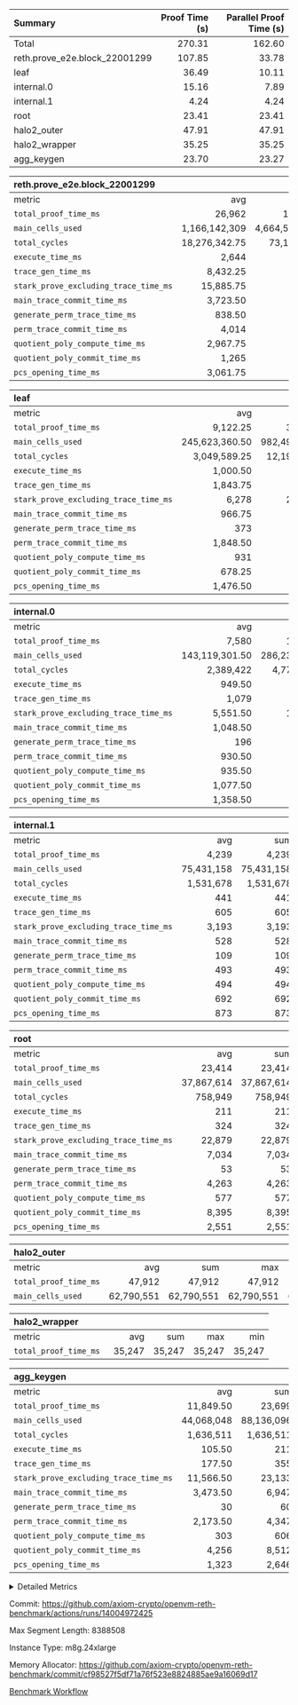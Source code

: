 | Summary | Proof Time (s) | Parallel Proof Time (s) |
|:---|---:|---:|
| Total |  270.31 |  162.60 |
| reth.prove_e2e.block_22001299 |  107.85 |  33.78 |
| leaf |  36.49 |  10.11 |
| internal.0 |  15.16 |  7.89 |
| internal.1 |  4.24 |  4.24 |
| root |  23.41 |  23.41 |
| halo2_outer |  47.91 |  47.91 |
| halo2_wrapper |  35.25 |  35.25 |
| agg_keygen |  23.70 |  23.27 |


| reth.prove_e2e.block_22001299 |||||
|:---|---:|---:|---:|---:|
|metric|avg|sum|max|min|
| `total_proof_time_ms ` |  26,962 |  107,848 |  33,784 |  18,410 |
| `main_cells_used     ` |  1,166,142,309 |  4,664,569,236 |  1,614,868,910 |  872,911,055 |
| `total_cycles        ` |  18,276,342.75 |  73,105,371 |  24,662,584 |  6,434,867 |
| `execute_time_ms     ` |  2,644 |  10,576 |  3,486 |  1,024 |
| `trace_gen_time_ms   ` |  8,432.25 |  33,729 |  10,616 |  4,509 |
| `stark_prove_excluding_trace_time_ms` |  15,885.75 |  63,543 |  20,684 |  12,877 |
| `main_trace_commit_time_ms` |  3,723.50 |  14,894 |  5,186 |  2,889 |
| `generate_perm_trace_time_ms` |  838.50 |  3,354 |  1,039 |  554 |
| `perm_trace_commit_time_ms` |  4,014 |  16,056 |  5,224 |  2,685 |
| `quotient_poly_compute_time_ms` |  2,967.75 |  11,871 |  4,217 |  2,124 |
| `quotient_poly_commit_time_ms` |  1,265 |  5,060 |  1,480 |  782 |
| `pcs_opening_time_ms ` |  3,061.75 |  12,247 |  3,577 |  2,033 |

| leaf |||||
|:---|---:|---:|---:|---:|
|metric|avg|sum|max|min|
| `total_proof_time_ms ` |  9,122.25 |  36,489 |  10,113 |  6,652 |
| `main_cells_used     ` |  245,623,360.50 |  982,493,442 |  278,386,977 |  175,150,452 |
| `total_cycles        ` |  3,049,589.25 |  12,198,357 |  3,418,389 |  2,323,912 |
| `execute_time_ms     ` |  1,000.50 |  4,002 |  1,108 |  780 |
| `trace_gen_time_ms   ` |  1,843.75 |  7,375 |  2,101 |  1,336 |
| `stark_prove_excluding_trace_time_ms` |  6,278 |  25,112 |  6,904 |  4,536 |
| `main_trace_commit_time_ms` |  966.75 |  3,867 |  1,060 |  727 |
| `generate_perm_trace_time_ms` |  373 |  1,492 |  429 |  265 |
| `perm_trace_commit_time_ms` |  1,848.50 |  7,394 |  2,043 |  1,297 |
| `quotient_poly_compute_time_ms` |  931 |  3,724 |  1,027 |  678 |
| `quotient_poly_commit_time_ms` |  678.25 |  2,713 |  745 |  494 |
| `pcs_opening_time_ms ` |  1,476.50 |  5,906 |  1,621 |  1,072 |

| internal.0 |||||
|:---|---:|---:|---:|---:|
|metric|avg|sum|max|min|
| `total_proof_time_ms ` |  7,580 |  15,160 |  7,894 |  7,266 |
| `main_cells_used     ` |  143,119,301.50 |  286,238,603 |  143,738,805 |  142,499,798 |
| `total_cycles        ` |  2,389,422 |  4,778,844 |  2,397,447 |  2,381,397 |
| `execute_time_ms     ` |  949.50 |  1,899 |  957 |  942 |
| `trace_gen_time_ms   ` |  1,079 |  2,158 |  1,080 |  1,078 |
| `stark_prove_excluding_trace_time_ms` |  5,551.50 |  11,103 |  5,859 |  5,244 |
| `main_trace_commit_time_ms` |  1,048.50 |  2,097 |  1,146 |  951 |
| `generate_perm_trace_time_ms` |  196 |  392 |  209 |  183 |
| `perm_trace_commit_time_ms` |  930.50 |  1,861 |  981 |  880 |
| `quotient_poly_compute_time_ms` |  935.50 |  1,871 |  1,010 |  861 |
| `quotient_poly_commit_time_ms` |  1,077.50 |  2,155 |  1,116 |  1,039 |
| `pcs_opening_time_ms ` |  1,358.50 |  2,717 |  1,393 |  1,324 |

| internal.1 |||||
|:---|---:|---:|---:|---:|
|metric|avg|sum|max|min|
| `total_proof_time_ms ` |  4,239 |  4,239 |  4,239 |  4,239 |
| `main_cells_used     ` |  75,431,158 |  75,431,158 |  75,431,158 |  75,431,158 |
| `total_cycles        ` |  1,531,678 |  1,531,678 |  1,531,678 |  1,531,678 |
| `execute_time_ms     ` |  441 |  441 |  441 |  441 |
| `trace_gen_time_ms   ` |  605 |  605 |  605 |  605 |
| `stark_prove_excluding_trace_time_ms` |  3,193 |  3,193 |  3,193 |  3,193 |
| `main_trace_commit_time_ms` |  528 |  528 |  528 |  528 |
| `generate_perm_trace_time_ms` |  109 |  109 |  109 |  109 |
| `perm_trace_commit_time_ms` |  493 |  493 |  493 |  493 |
| `quotient_poly_compute_time_ms` |  494 |  494 |  494 |  494 |
| `quotient_poly_commit_time_ms` |  692 |  692 |  692 |  692 |
| `pcs_opening_time_ms ` |  873 |  873 |  873 |  873 |

| root |||||
|:---|---:|---:|---:|---:|
|metric|avg|sum|max|min|
| `total_proof_time_ms ` |  23,414 |  23,414 |  23,414 |  23,414 |
| `main_cells_used     ` |  37,867,614 |  37,867,614 |  37,867,614 |  37,867,614 |
| `total_cycles        ` |  758,949 |  758,949 |  758,949 |  758,949 |
| `execute_time_ms     ` |  211 |  211 |  211 |  211 |
| `trace_gen_time_ms   ` |  324 |  324 |  324 |  324 |
| `stark_prove_excluding_trace_time_ms` |  22,879 |  22,879 |  22,879 |  22,879 |
| `main_trace_commit_time_ms` |  7,034 |  7,034 |  7,034 |  7,034 |
| `generate_perm_trace_time_ms` |  53 |  53 |  53 |  53 |
| `perm_trace_commit_time_ms` |  4,263 |  4,263 |  4,263 |  4,263 |
| `quotient_poly_compute_time_ms` |  577 |  577 |  577 |  577 |
| `quotient_poly_commit_time_ms` |  8,395 |  8,395 |  8,395 |  8,395 |
| `pcs_opening_time_ms ` |  2,551 |  2,551 |  2,551 |  2,551 |

| halo2_outer |||||
|:---|---:|---:|---:|---:|
|metric|avg|sum|max|min|
| `total_proof_time_ms ` |  47,912 |  47,912 |  47,912 |  47,912 |
| `main_cells_used     ` |  62,790,551 |  62,790,551 |  62,790,551 |  62,790,551 |

| halo2_wrapper |||||
|:---|---:|---:|---:|---:|
|metric|avg|sum|max|min|
| `total_proof_time_ms ` |  35,247 |  35,247 |  35,247 |  35,247 |

| agg_keygen |||||
|:---|---:|---:|---:|---:|
|metric|avg|sum|max|min|
| `total_proof_time_ms ` |  11,849.50 |  23,699 |  23,273 |  426 |
| `main_cells_used     ` |  44,068,048 |  88,136,096 |  87,208,025 |  928,071 |
| `total_cycles        ` |  1,636,511 |  1,636,511 |  1,636,511 |  1,636,511 |
| `execute_time_ms     ` |  105.50 |  211 |  211 |  0 |
| `trace_gen_time_ms   ` |  177.50 |  355 |  327 |  28 |
| `stark_prove_excluding_trace_time_ms` |  11,566.50 |  23,133 |  22,735 |  398 |
| `main_trace_commit_time_ms` |  3,473.50 |  6,947 |  6,896 |  51 |
| `generate_perm_trace_time_ms` |  30 |  60 |  52 |  8 |
| `perm_trace_commit_time_ms` |  2,173.50 |  4,347 |  4,297 |  50 |
| `quotient_poly_compute_time_ms` |  303 |  606 |  578 |  28 |
| `quotient_poly_commit_time_ms` |  4,256 |  8,512 |  8,454 |  58 |
| `pcs_opening_time_ms ` |  1,323 |  2,646 |  2,447 |  199 |



<details>
<summary>Detailed Metrics</summary>

| air_name | block_number | quotient_deg | interactions | constraints |
| --- | --- | --- | --- | --- |
| AccessAdapterAir<16> | 22001299 | 2 | 5 | 12 | 
| AccessAdapterAir<2> | 22001299 | 2 | 5 | 12 | 
| AccessAdapterAir<32> | 22001299 | 2 | 5 | 12 | 
| AccessAdapterAir<4> | 22001299 | 2 | 5 | 12 | 
| AccessAdapterAir<8> | 22001299 | 2 | 5 | 12 | 
| BitwiseOperationLookupAir<8> | 22001299 | 2 | 2 | 4 | 
| KeccakVmAir | 22001299 | 2 | 321 | 4,513 | 
| MemoryMerkleAir<8> | 22001299 | 2 | 4 | 39 | 
| PersistentBoundaryAir<8> | 22001299 | 2 | 3 | 7 | 
| PhantomAir | 22001299 | 2 | 3 | 5 | 
| Poseidon2PeripheryAir<BabyBearParameters>, 1> | 22001299 | 2 | 1 | 286 | 
| ProgramAir | 22001299 | 1 | 1 | 4 | 
| RangeTupleCheckerAir<2> | 22001299 | 1 | 1 | 4 | 
| Rv32HintStoreAir | 22001299 | 2 | 18 | 28 | 
| Sha256VmAir | 22001299 | 2 | 50 | 663 | 
| VariableRangeCheckerAir | 22001299 | 1 | 1 | 4 | 
| VmAirWrapper<Rv32BaseAluAdapterAir, BaseAluCoreAir<4, 8> | 22001299 | 2 | 20 | 37 | 
| VmAirWrapper<Rv32BaseAluAdapterAir, LessThanCoreAir<4, 8> | 22001299 | 2 | 18 | 40 | 
| VmAirWrapper<Rv32BaseAluAdapterAir, ShiftCoreAir<4, 8> | 22001299 | 2 | 24 | 91 | 
| VmAirWrapper<Rv32BranchAdapterAir, BranchEqualCoreAir<4> | 22001299 | 2 | 11 | 20 | 
| VmAirWrapper<Rv32BranchAdapterAir, BranchLessThanCoreAir<4, 8> | 22001299 | 2 | 13 | 35 | 
| VmAirWrapper<Rv32CondRdWriteAdapterAir, Rv32JalLuiCoreAir> | 22001299 | 2 | 10 | 18 | 
| VmAirWrapper<Rv32HeapAdapterAir<2, 32, 32>, BaseAluCoreAir<32, 8> | 22001299 | 2 | 61 | 126 | 
| VmAirWrapper<Rv32HeapAdapterAir<2, 32, 32>, LessThanCoreAir<32, 8> | 22001299 | 2 | 31 | 129 | 
| VmAirWrapper<Rv32HeapAdapterAir<2, 32, 32>, MultiplicationCoreAir<32, 8> | 22001299 | 2 | 61 | 57 | 
| VmAirWrapper<Rv32HeapAdapterAir<2, 32, 32>, ShiftCoreAir<32, 8> | 22001299 | 2 | 79 | 2,161 | 
| VmAirWrapper<Rv32HeapBranchAdapterAir<2, 32>, BranchEqualCoreAir<32> | 22001299 | 2 | 20 | 55 | 
| VmAirWrapper<Rv32HeapBranchAdapterAir<2, 32>, BranchLessThanCoreAir<32, 8> | 22001299 | 2 | 22 | 126 | 
| VmAirWrapper<Rv32IsEqualModAdapterAir<2, 1, 32, 32>, ModularIsEqualCoreAir<32, 4, 8> | 22001299 | 2 | 25 | 225 | 
| VmAirWrapper<Rv32IsEqualModAdapterAir<2, 3, 16, 48>, ModularIsEqualCoreAir<48, 4, 8> | 22001299 | 2 | 41 | 333 | 
| VmAirWrapper<Rv32JalrAdapterAir, Rv32JalrCoreAir> | 22001299 | 2 | 16 | 20 | 
| VmAirWrapper<Rv32LoadStoreAdapterAir, LoadSignExtendCoreAir<4, 8> | 22001299 | 2 | 18 | 33 | 
| VmAirWrapper<Rv32LoadStoreAdapterAir, LoadStoreCoreAir<4> | 22001299 | 2 | 17 | 40 | 
| VmAirWrapper<Rv32MultAdapterAir, DivRemCoreAir<4, 8> | 22001299 | 2 | 25 | 84 | 
| VmAirWrapper<Rv32MultAdapterAir, MulHCoreAir<4, 8> | 22001299 | 2 | 24 | 31 | 
| VmAirWrapper<Rv32MultAdapterAir, MultiplicationCoreAir<4, 8> | 22001299 | 2 | 19 | 19 | 
| VmAirWrapper<Rv32RdWriteAdapterAir, Rv32AuipcCoreAir> | 22001299 | 2 | 12 | 14 | 
| VmAirWrapper<Rv32VecHeapAdapterAir<1, 2, 2, 32, 32>, FieldExpressionCoreAir> | 22001299 | 2 | 415 | 480 | 
| VmAirWrapper<Rv32VecHeapAdapterAir<1, 6, 6, 16, 16>, FieldExpressionCoreAir> | 22001299 | 2 | 832 | 921 | 
| VmAirWrapper<Rv32VecHeapAdapterAir<2, 1, 1, 32, 32>, FieldExpressionCoreAir> | 22001299 | 2 | 158 | 190 | 
| VmAirWrapper<Rv32VecHeapAdapterAir<2, 2, 2, 32, 32>, FieldExpressionCoreAir> | 22001299 | 2 | 428 | 457 | 
| VmAirWrapper<Rv32VecHeapAdapterAir<2, 3, 3, 16, 16>, FieldExpressionCoreAir> | 22001299 | 2 | 246 | 288 | 
| VmAirWrapper<Rv32VecHeapAdapterAir<2, 6, 6, 16, 16>, FieldExpressionCoreAir> | 22001299 | 2 | 668 | 701 | 
| VmConnectorAir | 22001299 | 2 | 5 | 11 | 

| block_number | execute_time_ms |
| --- | --- |
| 22001299 | 211 | 

| group | air_name | block_number | rows | quotient_deg | prep_cols | perm_cols | main_cols | interactions | constraints | cells |
| --- | --- | --- | --- | --- | --- | --- | --- | --- | --- | --- |
| agg_keygen | AccessAdapterAir<16> | 22001299 |  | 2 |  |  |  | 5 | 12 |  | 
| agg_keygen | AccessAdapterAir<2> | 22001299 | 524,288 | 8 |  | 16 | 11 | 5 | 12 | 14,155,776 | 
| agg_keygen | AccessAdapterAir<32> | 22001299 |  | 2 |  |  |  | 5 | 12 |  | 
| agg_keygen | AccessAdapterAir<4> | 22001299 | 262,144 | 8 |  | 16 | 13 | 5 | 12 | 7,602,176 | 
| agg_keygen | AccessAdapterAir<8> | 22001299 | 8,192 | 8 |  | 16 | 17 | 5 | 12 | 270,336 | 
| agg_keygen | BitwiseOperationLookupAir<8> | 22001299 |  | 2 |  |  |  | 2 | 4 |  | 
| agg_keygen | FriReducedOpeningAir | 22001299 | 524,288 | 8 |  | 84 | 27 | 39 | 71 | 58,195,968 | 
| agg_keygen | JalRangeCheckAir | 22001299 | 65,536 | 8 |  | 28 | 12 | 9 | 14 | 2,621,440 | 
| agg_keygen | MemoryMerkleAir<8> | 22001299 |  | 2 |  |  |  | 4 | 39 |  | 
| agg_keygen | NativePoseidon2Air<BabyBearParameters>, 1> | 22001299 | 65,536 | 8 |  | 312 | 398 | 136 | 572 | 46,530,560 | 
| agg_keygen | PersistentBoundaryAir<8> | 22001299 |  | 2 |  |  |  | 3 | 7 |  | 
| agg_keygen | PhantomAir | 22001299 | 32,768 | 4 |  | 12 | 6 | 3 | 5 | 589,824 | 
| agg_keygen | Poseidon2PeripheryAir<BabyBearParameters>, 1> | 22001299 |  | 2 |  |  |  | 1 | 286 |  | 
| agg_keygen | ProgramAir | 22001299 | 131,072 | 1 |  | 8 | 10 | 1 | 4 | 2,359,296 | 
| agg_keygen | RangeTupleCheckerAir<2> | 22001299 |  | 1 |  |  |  | 1 | 4 |  | 
| agg_keygen | Rv32HintStoreAir | 22001299 |  | 2 |  |  |  | 18 | 28 |  | 
| agg_keygen | VariableRangeCheckerAir | 22001299 | 262,144 | 1 | 2 | 8 | 1 | 1 | 4 | 2,359,296 | 
| agg_keygen | VmAirWrapper<AluNativeAdapterAir, FieldArithmeticCoreAir> | 22001299 | 1,048,576 | 8 |  | 36 | 29 | 15 | 27 | 68,157,440 | 
| agg_keygen | VmAirWrapper<BranchNativeAdapterAir, BranchEqualCoreAir<1> | 22001299 | 262,144 | 8 |  | 28 | 23 | 11 | 25 | 13,369,344 | 
| agg_keygen | VmAirWrapper<NativeAdapterAir<2, 0>, PublicValuesCoreAir> | 22001299 | 64 | 8 |  | 28 | 27 | 11 | 30 | 3,520 | 
| agg_keygen | VmAirWrapper<NativeLoadStoreAdapterAir<1>, NativeLoadStoreCoreAir<1> | 22001299 | 524,288 | 8 |  | 40 | 21 | 15 | 20 | 31,981,568 | 
| agg_keygen | VmAirWrapper<NativeLoadStoreAdapterAir<4>, NativeLoadStoreCoreAir<4> | 22001299 | 131,072 | 8 |  | 40 | 27 | 15 | 20 | 8,781,824 | 
| agg_keygen | VmAirWrapper<NativeVectorizedAdapterAir<4>, FieldExtensionCoreAir> | 22001299 | 131,072 | 8 |  | 36 | 38 | 15 | 27 | 9,699,328 | 
| agg_keygen | VmAirWrapper<Rv32BaseAluAdapterAir, BaseAluCoreAir<4, 8> | 22001299 |  | 2 |  |  |  | 20 | 37 |  | 
| agg_keygen | VmAirWrapper<Rv32BaseAluAdapterAir, LessThanCoreAir<4, 8> | 22001299 |  | 2 |  |  |  | 18 | 40 |  | 
| agg_keygen | VmAirWrapper<Rv32BaseAluAdapterAir, ShiftCoreAir<4, 8> | 22001299 |  | 2 |  |  |  | 24 | 91 |  | 
| agg_keygen | VmAirWrapper<Rv32BranchAdapterAir, BranchEqualCoreAir<4> | 22001299 |  | 2 |  |  |  | 11 | 20 |  | 
| agg_keygen | VmAirWrapper<Rv32BranchAdapterAir, BranchLessThanCoreAir<4, 8> | 22001299 |  | 2 |  |  |  | 13 | 35 |  | 
| agg_keygen | VmAirWrapper<Rv32CondRdWriteAdapterAir, Rv32JalLuiCoreAir> | 22001299 |  | 2 |  |  |  | 10 | 18 |  | 
| agg_keygen | VmAirWrapper<Rv32JalrAdapterAir, Rv32JalrCoreAir> | 22001299 |  | 2 |  |  |  | 16 | 20 |  | 
| agg_keygen | VmAirWrapper<Rv32LoadStoreAdapterAir, LoadSignExtendCoreAir<4, 8> | 22001299 |  | 2 |  |  |  | 18 | 33 |  | 
| agg_keygen | VmAirWrapper<Rv32LoadStoreAdapterAir, LoadStoreCoreAir<4> | 22001299 |  | 2 |  |  |  | 17 | 40 |  | 
| agg_keygen | VmAirWrapper<Rv32MultAdapterAir, DivRemCoreAir<4, 8> | 22001299 |  | 2 |  |  |  | 25 | 84 |  | 
| agg_keygen | VmAirWrapper<Rv32MultAdapterAir, MulHCoreAir<4, 8> | 22001299 |  | 2 |  |  |  | 24 | 31 |  | 
| agg_keygen | VmAirWrapper<Rv32MultAdapterAir, MultiplicationCoreAir<4, 8> | 22001299 |  | 2 |  |  |  | 19 | 19 |  | 
| agg_keygen | VmAirWrapper<Rv32RdWriteAdapterAir, Rv32AuipcCoreAir> | 22001299 |  | 2 |  |  |  | 12 | 14 |  | 
| agg_keygen | VmConnectorAir | 22001299 | 2 | 8 | 1 | 16 | 5 | 5 | 11 | 42 | 
| agg_keygen | VolatileBoundaryAir | 22001299 | 131,072 | 8 |  | 20 | 12 | 7 | 19 | 4,194,304 | 

| group | air_name | block_number | idx | rows | prep_cols | perm_cols | main_cols | cells |
| --- | --- | --- | --- | --- | --- | --- | --- | --- |
| internal.0 | AccessAdapterAir<2> | 22001299 | 0 | 1,048,576 |  | 12 | 11 | 24,117,248 | 
| internal.0 | AccessAdapterAir<2> | 22001299 | 1 | 524,288 |  | 12 | 11 | 12,058,624 | 
| internal.0 | AccessAdapterAir<4> | 22001299 | 0 | 262,144 |  | 12 | 13 | 6,553,600 | 
| internal.0 | AccessAdapterAir<4> | 22001299 | 1 | 262,144 |  | 12 | 13 | 6,553,600 | 
| internal.0 | AccessAdapterAir<8> | 22001299 | 0 | 8,192 |  | 12 | 17 | 237,568 | 
| internal.0 | AccessAdapterAir<8> | 22001299 | 1 | 8,192 |  | 12 | 17 | 237,568 | 
| internal.0 | FriReducedOpeningAir | 22001299 | 0 | 1,048,576 |  | 44 | 27 | 74,448,896 | 
| internal.0 | FriReducedOpeningAir | 22001299 | 1 | 1,048,576 |  | 44 | 27 | 74,448,896 | 
| internal.0 | JalRangeCheckAir | 22001299 | 0 | 131,072 |  | 16 | 12 | 3,670,016 | 
| internal.0 | JalRangeCheckAir | 22001299 | 1 | 131,072 |  | 16 | 12 | 3,670,016 | 
| internal.0 | NativePoseidon2Air<BabyBearParameters>, 1> | 22001299 | 0 | 262,144 |  | 160 | 398 | 146,276,352 | 
| internal.0 | NativePoseidon2Air<BabyBearParameters>, 1> | 22001299 | 1 | 131,072 |  | 160 | 398 | 73,138,176 | 
| internal.0 | PhantomAir | 22001299 | 0 | 65,536 |  | 8 | 6 | 917,504 | 
| internal.0 | PhantomAir | 22001299 | 1 | 65,536 |  | 8 | 6 | 917,504 | 
| internal.0 | ProgramAir | 22001299 | 0 | 131,072 |  | 8 | 10 | 2,359,296 | 
| internal.0 | ProgramAir | 22001299 | 1 | 131,072 |  | 8 | 10 | 2,359,296 | 
| internal.0 | VariableRangeCheckerAir | 22001299 | 0 | 262,144 | 2 | 8 | 1 | 2,359,296 | 
| internal.0 | VariableRangeCheckerAir | 22001299 | 1 | 262,144 | 2 | 8 | 1 | 2,359,296 | 
| internal.0 | VmAirWrapper<AluNativeAdapterAir, FieldArithmeticCoreAir> | 22001299 | 0 | 2,097,152 |  | 20 | 29 | 102,760,448 | 
| internal.0 | VmAirWrapper<AluNativeAdapterAir, FieldArithmeticCoreAir> | 22001299 | 1 | 2,097,152 |  | 20 | 29 | 102,760,448 | 
| internal.0 | VmAirWrapper<BranchNativeAdapterAir, BranchEqualCoreAir<1> | 22001299 | 0 | 262,144 |  | 16 | 23 | 10,223,616 | 
| internal.0 | VmAirWrapper<BranchNativeAdapterAir, BranchEqualCoreAir<1> | 22001299 | 1 | 262,144 |  | 16 | 23 | 10,223,616 | 
| internal.0 | VmAirWrapper<NativeAdapterAir<2, 0>, PublicValuesCoreAir> | 22001299 | 0 | 64 |  | 16 | 23 | 2,496 | 
| internal.0 | VmAirWrapper<NativeAdapterAir<2, 0>, PublicValuesCoreAir> | 22001299 | 1 | 64 |  | 16 | 23 | 2,496 | 
| internal.0 | VmAirWrapper<NativeLoadStoreAdapterAir<1>, NativeLoadStoreCoreAir<1> | 22001299 | 0 | 524,288 |  | 24 | 21 | 23,592,960 | 
| internal.0 | VmAirWrapper<NativeLoadStoreAdapterAir<1>, NativeLoadStoreCoreAir<1> | 22001299 | 1 | 524,288 |  | 24 | 21 | 23,592,960 | 
| internal.0 | VmAirWrapper<NativeLoadStoreAdapterAir<4>, NativeLoadStoreCoreAir<4> | 22001299 | 0 | 262,144 |  | 24 | 27 | 13,369,344 | 
| internal.0 | VmAirWrapper<NativeLoadStoreAdapterAir<4>, NativeLoadStoreCoreAir<4> | 22001299 | 1 | 262,144 |  | 24 | 27 | 13,369,344 | 
| internal.0 | VmAirWrapper<NativeVectorizedAdapterAir<4>, FieldExtensionCoreAir> | 22001299 | 0 | 262,144 |  | 20 | 38 | 15,204,352 | 
| internal.0 | VmAirWrapper<NativeVectorizedAdapterAir<4>, FieldExtensionCoreAir> | 22001299 | 1 | 262,144 |  | 20 | 38 | 15,204,352 | 
| internal.0 | VmConnectorAir | 22001299 | 0 | 2 | 1 | 12 | 5 | 34 | 
| internal.0 | VmConnectorAir | 22001299 | 1 | 2 | 1 | 12 | 5 | 34 | 
| internal.0 | VolatileBoundaryAir | 22001299 | 0 | 262,144 |  | 12 | 12 | 6,291,456 | 
| internal.0 | VolatileBoundaryAir | 22001299 | 1 | 262,144 |  | 12 | 12 | 6,291,456 | 
| internal.1 | AccessAdapterAir<2> | 22001299 | 2 | 524,288 |  | 12 | 11 | 12,058,624 | 
| internal.1 | AccessAdapterAir<4> | 22001299 | 2 | 262,144 |  | 12 | 13 | 6,553,600 | 
| internal.1 | AccessAdapterAir<8> | 22001299 | 2 | 8,192 |  | 12 | 17 | 237,568 | 
| internal.1 | FriReducedOpeningAir | 22001299 | 2 | 262,144 |  | 44 | 27 | 18,612,224 | 
| internal.1 | JalRangeCheckAir | 22001299 | 2 | 65,536 |  | 16 | 12 | 1,835,008 | 
| internal.1 | NativePoseidon2Air<BabyBearParameters>, 1> | 22001299 | 2 | 65,536 |  | 160 | 398 | 36,569,088 | 
| internal.1 | PhantomAir | 22001299 | 2 | 16,384 |  | 8 | 6 | 229,376 | 
| internal.1 | ProgramAir | 22001299 | 2 | 131,072 |  | 8 | 10 | 2,359,296 | 
| internal.1 | VariableRangeCheckerAir | 22001299 | 2 | 262,144 | 2 | 8 | 1 | 2,359,296 | 
| internal.1 | VmAirWrapper<AluNativeAdapterAir, FieldArithmeticCoreAir> | 22001299 | 2 | 1,048,576 |  | 20 | 29 | 51,380,224 | 
| internal.1 | VmAirWrapper<BranchNativeAdapterAir, BranchEqualCoreAir<1> | 22001299 | 2 | 262,144 |  | 16 | 23 | 10,223,616 | 
| internal.1 | VmAirWrapper<NativeAdapterAir<2, 0>, PublicValuesCoreAir> | 22001299 | 2 | 64 |  | 16 | 23 | 2,496 | 
| internal.1 | VmAirWrapper<NativeLoadStoreAdapterAir<1>, NativeLoadStoreCoreAir<1> | 22001299 | 2 | 524,288 |  | 24 | 21 | 23,592,960 | 
| internal.1 | VmAirWrapper<NativeLoadStoreAdapterAir<4>, NativeLoadStoreCoreAir<4> | 22001299 | 2 | 131,072 |  | 24 | 27 | 6,684,672 | 
| internal.1 | VmAirWrapper<NativeVectorizedAdapterAir<4>, FieldExtensionCoreAir> | 22001299 | 2 | 131,072 |  | 20 | 38 | 7,602,176 | 
| internal.1 | VmConnectorAir | 22001299 | 2 | 2 | 1 | 12 | 5 | 34 | 
| internal.1 | VolatileBoundaryAir | 22001299 | 2 | 131,072 |  | 12 | 12 | 3,145,728 | 
| leaf | AccessAdapterAir<2> | 22001299 | 0 | 2,097,152 |  | 16 | 11 | 56,623,104 | 
| leaf | AccessAdapterAir<2> | 22001299 | 1 | 2,097,152 |  | 16 | 11 | 56,623,104 | 
| leaf | AccessAdapterAir<2> | 22001299 | 2 | 2,097,152 |  | 16 | 11 | 56,623,104 | 
| leaf | AccessAdapterAir<2> | 22001299 | 3 | 1,048,576 |  | 16 | 11 | 28,311,552 | 
| leaf | AccessAdapterAir<4> | 22001299 | 0 | 1,048,576 |  | 16 | 13 | 30,408,704 | 
| leaf | AccessAdapterAir<4> | 22001299 | 1 | 1,048,576 |  | 16 | 13 | 30,408,704 | 
| leaf | AccessAdapterAir<4> | 22001299 | 2 | 1,048,576 |  | 16 | 13 | 30,408,704 | 
| leaf | AccessAdapterAir<4> | 22001299 | 3 | 524,288 |  | 16 | 13 | 15,204,352 | 
| leaf | AccessAdapterAir<8> | 22001299 | 0 | 32,768 |  | 16 | 17 | 1,081,344 | 
| leaf | AccessAdapterAir<8> | 22001299 | 1 | 32,768 |  | 16 | 17 | 1,081,344 | 
| leaf | AccessAdapterAir<8> | 22001299 | 2 | 32,768 |  | 16 | 17 | 1,081,344 | 
| leaf | AccessAdapterAir<8> | 22001299 | 3 | 16,384 |  | 16 | 17 | 540,672 | 
| leaf | FriReducedOpeningAir | 22001299 | 0 | 4,194,304 |  | 84 | 27 | 465,567,744 | 
| leaf | FriReducedOpeningAir | 22001299 | 1 | 4,194,304 |  | 84 | 27 | 465,567,744 | 
| leaf | FriReducedOpeningAir | 22001299 | 2 | 4,194,304 |  | 84 | 27 | 465,567,744 | 
| leaf | FriReducedOpeningAir | 22001299 | 3 | 2,097,152 |  | 84 | 27 | 232,783,872 | 
| leaf | JalRangeCheckAir | 22001299 | 0 | 65,536 |  | 28 | 12 | 2,621,440 | 
| leaf | JalRangeCheckAir | 22001299 | 1 | 65,536 |  | 28 | 12 | 2,621,440 | 
| leaf | JalRangeCheckAir | 22001299 | 2 | 65,536 |  | 28 | 12 | 2,621,440 | 
| leaf | JalRangeCheckAir | 22001299 | 3 | 65,536 |  | 28 | 12 | 2,621,440 | 
| leaf | NativePoseidon2Air<BabyBearParameters>, 1> | 22001299 | 0 | 262,144 |  | 312 | 398 | 186,122,240 | 
| leaf | NativePoseidon2Air<BabyBearParameters>, 1> | 22001299 | 1 | 262,144 |  | 312 | 398 | 186,122,240 | 
| leaf | NativePoseidon2Air<BabyBearParameters>, 1> | 22001299 | 2 | 262,144 |  | 312 | 398 | 186,122,240 | 
| leaf | NativePoseidon2Air<BabyBearParameters>, 1> | 22001299 | 3 | 262,144 |  | 312 | 398 | 186,122,240 | 
| leaf | PhantomAir | 22001299 | 0 | 32,768 |  | 12 | 6 | 589,824 | 
| leaf | PhantomAir | 22001299 | 1 | 32,768 |  | 12 | 6 | 589,824 | 
| leaf | PhantomAir | 22001299 | 2 | 32,768 |  | 12 | 6 | 589,824 | 
| leaf | PhantomAir | 22001299 | 3 | 32,768 |  | 12 | 6 | 589,824 | 
| leaf | ProgramAir | 22001299 | 0 | 2,097,152 |  | 8 | 10 | 37,748,736 | 
| leaf | ProgramAir | 22001299 | 1 | 2,097,152 |  | 8 | 10 | 37,748,736 | 
| leaf | ProgramAir | 22001299 | 2 | 2,097,152 |  | 8 | 10 | 37,748,736 | 
| leaf | ProgramAir | 22001299 | 3 | 2,097,152 |  | 8 | 10 | 37,748,736 | 
| leaf | VariableRangeCheckerAir | 22001299 | 0 | 262,144 | 2 | 8 | 1 | 2,359,296 | 
| leaf | VariableRangeCheckerAir | 22001299 | 1 | 262,144 | 2 | 8 | 1 | 2,359,296 | 
| leaf | VariableRangeCheckerAir | 22001299 | 2 | 262,144 | 2 | 8 | 1 | 2,359,296 | 
| leaf | VariableRangeCheckerAir | 22001299 | 3 | 262,144 | 2 | 8 | 1 | 2,359,296 | 
| leaf | VmAirWrapper<AluNativeAdapterAir, FieldArithmeticCoreAir> | 22001299 | 0 | 2,097,152 |  | 36 | 29 | 136,314,880 | 
| leaf | VmAirWrapper<AluNativeAdapterAir, FieldArithmeticCoreAir> | 22001299 | 1 | 2,097,152 |  | 36 | 29 | 136,314,880 | 
| leaf | VmAirWrapper<AluNativeAdapterAir, FieldArithmeticCoreAir> | 22001299 | 2 | 2,097,152 |  | 36 | 29 | 136,314,880 | 
| leaf | VmAirWrapper<AluNativeAdapterAir, FieldArithmeticCoreAir> | 22001299 | 3 | 2,097,152 |  | 36 | 29 | 136,314,880 | 
| leaf | VmAirWrapper<BranchNativeAdapterAir, BranchEqualCoreAir<1> | 22001299 | 0 | 524,288 |  | 28 | 23 | 26,738,688 | 
| leaf | VmAirWrapper<BranchNativeAdapterAir, BranchEqualCoreAir<1> | 22001299 | 1 | 524,288 |  | 28 | 23 | 26,738,688 | 
| leaf | VmAirWrapper<BranchNativeAdapterAir, BranchEqualCoreAir<1> | 22001299 | 2 | 524,288 |  | 28 | 23 | 26,738,688 | 
| leaf | VmAirWrapper<BranchNativeAdapterAir, BranchEqualCoreAir<1> | 22001299 | 3 | 262,144 |  | 28 | 23 | 13,369,344 | 
| leaf | VmAirWrapper<NativeAdapterAir<2, 0>, PublicValuesCoreAir> | 22001299 | 0 | 64 |  | 28 | 27 | 3,520 | 
| leaf | VmAirWrapper<NativeAdapterAir<2, 0>, PublicValuesCoreAir> | 22001299 | 1 | 64 |  | 28 | 27 | 3,520 | 
| leaf | VmAirWrapper<NativeAdapterAir<2, 0>, PublicValuesCoreAir> | 22001299 | 2 | 64 |  | 28 | 27 | 3,520 | 
| leaf | VmAirWrapper<NativeAdapterAir<2, 0>, PublicValuesCoreAir> | 22001299 | 3 | 64 |  | 28 | 27 | 3,520 | 
| leaf | VmAirWrapper<NativeLoadStoreAdapterAir<1>, NativeLoadStoreCoreAir<1> | 22001299 | 0 | 1,048,576 |  | 40 | 21 | 63,963,136 | 
| leaf | VmAirWrapper<NativeLoadStoreAdapterAir<1>, NativeLoadStoreCoreAir<1> | 22001299 | 1 | 1,048,576 |  | 40 | 21 | 63,963,136 | 
| leaf | VmAirWrapper<NativeLoadStoreAdapterAir<1>, NativeLoadStoreCoreAir<1> | 22001299 | 2 | 1,048,576 |  | 40 | 21 | 63,963,136 | 
| leaf | VmAirWrapper<NativeLoadStoreAdapterAir<1>, NativeLoadStoreCoreAir<1> | 22001299 | 3 | 524,288 |  | 40 | 21 | 31,981,568 | 
| leaf | VmAirWrapper<NativeLoadStoreAdapterAir<4>, NativeLoadStoreCoreAir<4> | 22001299 | 0 | 262,144 |  | 40 | 27 | 17,563,648 | 
| leaf | VmAirWrapper<NativeLoadStoreAdapterAir<4>, NativeLoadStoreCoreAir<4> | 22001299 | 1 | 262,144 |  | 40 | 27 | 17,563,648 | 
| leaf | VmAirWrapper<NativeLoadStoreAdapterAir<4>, NativeLoadStoreCoreAir<4> | 22001299 | 2 | 262,144 |  | 40 | 27 | 17,563,648 | 
| leaf | VmAirWrapper<NativeLoadStoreAdapterAir<4>, NativeLoadStoreCoreAir<4> | 22001299 | 3 | 131,072 |  | 40 | 27 | 8,781,824 | 
| leaf | VmAirWrapper<NativeVectorizedAdapterAir<4>, FieldExtensionCoreAir> | 22001299 | 0 | 262,144 |  | 36 | 38 | 19,398,656 | 
| leaf | VmAirWrapper<NativeVectorizedAdapterAir<4>, FieldExtensionCoreAir> | 22001299 | 1 | 524,288 |  | 36 | 38 | 38,797,312 | 
| leaf | VmAirWrapper<NativeVectorizedAdapterAir<4>, FieldExtensionCoreAir> | 22001299 | 2 | 524,288 |  | 36 | 38 | 38,797,312 | 
| leaf | VmAirWrapper<NativeVectorizedAdapterAir<4>, FieldExtensionCoreAir> | 22001299 | 3 | 262,144 |  | 36 | 38 | 19,398,656 | 
| leaf | VmConnectorAir | 22001299 | 0 | 2 | 1 | 16 | 5 | 42 | 
| leaf | VmConnectorAir | 22001299 | 1 | 2 | 1 | 16 | 5 | 42 | 
| leaf | VmConnectorAir | 22001299 | 2 | 2 | 1 | 16 | 5 | 42 | 
| leaf | VmConnectorAir | 22001299 | 3 | 2 | 1 | 16 | 5 | 42 | 
| leaf | VolatileBoundaryAir | 22001299 | 0 | 1,048,576 |  | 20 | 12 | 33,554,432 | 
| leaf | VolatileBoundaryAir | 22001299 | 1 | 1,048,576 |  | 20 | 12 | 33,554,432 | 
| leaf | VolatileBoundaryAir | 22001299 | 2 | 1,048,576 |  | 20 | 12 | 33,554,432 | 
| leaf | VolatileBoundaryAir | 22001299 | 3 | 524,288 |  | 20 | 12 | 16,777,216 | 
| root | AccessAdapterAir<2> | 22001299 | 0 | 262,144 |  | 8 | 11 | 4,980,736 | 
| root | AccessAdapterAir<4> | 22001299 | 0 | 131,072 |  | 8 | 13 | 2,752,512 | 
| root | AccessAdapterAir<8> | 22001299 | 0 | 4,096 |  | 8 | 17 | 102,400 | 
| root | FriReducedOpeningAir | 22001299 | 0 | 131,072 |  | 24 | 27 | 6,684,672 | 
| root | JalRangeCheckAir | 22001299 | 0 | 32,768 |  | 12 | 12 | 786,432 | 
| root | NativePoseidon2Air<BabyBearParameters>, 1> | 22001299 | 0 | 32,768 |  | 84 | 398 | 15,794,176 | 
| root | PhantomAir | 22001299 | 0 | 8,192 |  | 8 | 6 | 114,688 | 
| root | ProgramAir | 22001299 | 0 | 131,072 |  | 8 | 10 | 2,359,296 | 
| root | VariableRangeCheckerAir | 22001299 | 0 | 262,144 | 2 | 8 | 1 | 2,359,296 | 
| root | VmAirWrapper<AluNativeAdapterAir, FieldArithmeticCoreAir> | 22001299 | 0 | 524,288 |  | 12 | 29 | 21,495,808 | 
| root | VmAirWrapper<BranchNativeAdapterAir, BranchEqualCoreAir<1> | 22001299 | 0 | 131,072 |  | 12 | 23 | 4,587,520 | 
| root | VmAirWrapper<NativeAdapterAir<2, 0>, PublicValuesCoreAir> | 22001299 | 0 | 64 |  | 12 | 22 | 2,176 | 
| root | VmAirWrapper<NativeLoadStoreAdapterAir<1>, NativeLoadStoreCoreAir<1> | 22001299 | 0 | 262,144 |  | 16 | 21 | 9,699,328 | 
| root | VmAirWrapper<NativeLoadStoreAdapterAir<4>, NativeLoadStoreCoreAir<4> | 22001299 | 0 | 65,536 |  | 16 | 27 | 2,818,048 | 
| root | VmAirWrapper<NativeVectorizedAdapterAir<4>, FieldExtensionCoreAir> | 22001299 | 0 | 65,536 |  | 12 | 38 | 3,276,800 | 
| root | VmConnectorAir | 22001299 | 0 | 2 | 1 | 8 | 5 | 26 | 
| root | VolatileBoundaryAir | 22001299 | 0 | 131,072 |  | 8 | 12 | 2,621,440 | 

| group | air_name | block_number | segment | rows | prep_cols | perm_cols | main_cols | cells |
| --- | --- | --- | --- | --- | --- | --- | --- | --- |
| agg_keygen | AccessAdapterAir<16> | 22001299 | 0 | 1 |  | 16 | 25 | 41 | 
| agg_keygen | AccessAdapterAir<2> | 22001299 | 0 | 1 |  | 16 | 11 | 27 | 
| agg_keygen | AccessAdapterAir<32> | 22001299 | 0 | 1 |  | 16 | 41 | 57 | 
| agg_keygen | AccessAdapterAir<4> | 22001299 | 0 | 1 |  | 16 | 13 | 29 | 
| agg_keygen | AccessAdapterAir<8> | 22001299 | 0 | 1 |  | 16 | 17 | 33 | 
| agg_keygen | BitwiseOperationLookupAir<8> | 22001299 | 0 | 65,536 | 3 | 8 | 2 | 655,360 | 
| agg_keygen | MemoryMerkleAir<8> | 22001299 | 0 | 64 |  | 16 | 32 | 3,072 | 
| agg_keygen | PersistentBoundaryAir<8> | 22001299 | 0 | 1 |  | 12 | 20 | 32 | 
| agg_keygen | PhantomAir | 22001299 | 0 | 1 |  | 12 | 6 | 18 | 
| agg_keygen | Poseidon2PeripheryAir<BabyBearParameters>, 1> | 22001299 | 0 | 32 |  | 8 | 300 | 9,856 | 
| agg_keygen | ProgramAir | 22001299 | 0 | 1 |  | 8 | 10 | 18 | 
| agg_keygen | RangeTupleCheckerAir<2> | 22001299 | 0 | 524,288 | 2 | 8 | 1 | 4,718,592 | 
| agg_keygen | Rv32HintStoreAir | 22001299 | 0 | 1 |  | 44 | 32 | 76 | 
| agg_keygen | VariableRangeCheckerAir | 22001299 | 0 | 262,144 | 2 | 8 | 1 | 2,359,296 | 
| agg_keygen | VmAirWrapper<Rv32BaseAluAdapterAir, BaseAluCoreAir<4, 8> | 22001299 | 0 | 1 |  | 52 | 36 | 88 | 
| agg_keygen | VmAirWrapper<Rv32BaseAluAdapterAir, LessThanCoreAir<4, 8> | 22001299 | 0 | 1 |  | 40 | 37 | 77 | 
| agg_keygen | VmAirWrapper<Rv32BaseAluAdapterAir, ShiftCoreAir<4, 8> | 22001299 | 0 | 1 |  | 52 | 53 | 105 | 
| agg_keygen | VmAirWrapper<Rv32BranchAdapterAir, BranchEqualCoreAir<4> | 22001299 | 0 | 1 |  | 28 | 26 | 54 | 
| agg_keygen | VmAirWrapper<Rv32BranchAdapterAir, BranchLessThanCoreAir<4, 8> | 22001299 | 0 | 1 |  | 32 | 32 | 64 | 
| agg_keygen | VmAirWrapper<Rv32CondRdWriteAdapterAir, Rv32JalLuiCoreAir> | 22001299 | 0 | 1 |  | 28 | 18 | 46 | 
| agg_keygen | VmAirWrapper<Rv32JalrAdapterAir, Rv32JalrCoreAir> | 22001299 | 0 | 1 |  | 36 | 28 | 64 | 
| agg_keygen | VmAirWrapper<Rv32LoadStoreAdapterAir, LoadSignExtendCoreAir<4, 8> | 22001299 | 0 | 1 |  | 52 | 36 | 88 | 
| agg_keygen | VmAirWrapper<Rv32LoadStoreAdapterAir, LoadStoreCoreAir<4> | 22001299 | 0 | 1 |  | 52 | 41 | 93 | 
| agg_keygen | VmAirWrapper<Rv32MultAdapterAir, DivRemCoreAir<4, 8> | 22001299 | 0 | 1 |  | 72 | 59 | 131 | 
| agg_keygen | VmAirWrapper<Rv32MultAdapterAir, MulHCoreAir<4, 8> | 22001299 | 0 | 1 |  | 72 | 39 | 111 | 
| agg_keygen | VmAirWrapper<Rv32MultAdapterAir, MultiplicationCoreAir<4, 8> | 22001299 | 0 | 1 |  | 52 | 31 | 83 | 
| agg_keygen | VmAirWrapper<Rv32RdWriteAdapterAir, Rv32AuipcCoreAir> | 22001299 | 0 | 1 |  | 28 | 20 | 48 | 
| agg_keygen | VmConnectorAir | 22001299 | 0 | 2 | 1 | 16 | 5 | 42 | 
| reth.prove_e2e.block_22001299 | AccessAdapterAir<16> | 22001299 | 0 | 64 |  | 16 | 25 | 2,624 | 
| reth.prove_e2e.block_22001299 | AccessAdapterAir<16> | 22001299 | 1 | 262,144 |  | 16 | 25 | 10,747,904 | 
| reth.prove_e2e.block_22001299 | AccessAdapterAir<16> | 22001299 | 2 | 262,144 |  | 16 | 25 | 10,747,904 | 
| reth.prove_e2e.block_22001299 | AccessAdapterAir<16> | 22001299 | 3 | 8,192 |  | 16 | 25 | 335,872 | 
| reth.prove_e2e.block_22001299 | AccessAdapterAir<2> | 22001299 | 3 | 131,072 |  | 16 | 11 | 3,538,944 | 
| reth.prove_e2e.block_22001299 | AccessAdapterAir<32> | 22001299 | 0 | 32 |  | 16 | 41 | 1,824 | 
| reth.prove_e2e.block_22001299 | AccessAdapterAir<32> | 22001299 | 1 | 131,072 |  | 16 | 41 | 7,471,104 | 
| reth.prove_e2e.block_22001299 | AccessAdapterAir<32> | 22001299 | 2 | 131,072 |  | 16 | 41 | 7,471,104 | 
| reth.prove_e2e.block_22001299 | AccessAdapterAir<32> | 22001299 | 3 | 4,096 |  | 16 | 41 | 233,472 | 
| reth.prove_e2e.block_22001299 | AccessAdapterAir<4> | 22001299 | 0 | 64 |  | 16 | 13 | 1,856 | 
| reth.prove_e2e.block_22001299 | AccessAdapterAir<4> | 22001299 | 2 | 256 |  | 16 | 13 | 7,424 | 
| reth.prove_e2e.block_22001299 | AccessAdapterAir<4> | 22001299 | 3 | 65,536 |  | 16 | 13 | 1,900,544 | 
| reth.prove_e2e.block_22001299 | AccessAdapterAir<8> | 22001299 | 0 | 1,048,576 |  | 16 | 17 | 34,603,008 | 
| reth.prove_e2e.block_22001299 | AccessAdapterAir<8> | 22001299 | 1 | 2,097,152 |  | 16 | 17 | 69,206,016 | 
| reth.prove_e2e.block_22001299 | AccessAdapterAir<8> | 22001299 | 2 | 2,097,152 |  | 16 | 17 | 69,206,016 | 
| reth.prove_e2e.block_22001299 | AccessAdapterAir<8> | 22001299 | 3 | 524,288 |  | 16 | 17 | 17,301,504 | 
| reth.prove_e2e.block_22001299 | BitwiseOperationLookupAir<8> | 22001299 | 0 | 65,536 | 3 | 8 | 2 | 655,360 | 
| reth.prove_e2e.block_22001299 | BitwiseOperationLookupAir<8> | 22001299 | 1 | 65,536 | 3 | 8 | 2 | 655,360 | 
| reth.prove_e2e.block_22001299 | BitwiseOperationLookupAir<8> | 22001299 | 2 | 65,536 | 3 | 8 | 2 | 655,360 | 
| reth.prove_e2e.block_22001299 | BitwiseOperationLookupAir<8> | 22001299 | 3 | 65,536 | 3 | 8 | 2 | 655,360 | 
| reth.prove_e2e.block_22001299 | KeccakVmAir | 22001299 | 0 | 1 |  | 1,056 | 3,163 | 4,219 | 
| reth.prove_e2e.block_22001299 | KeccakVmAir | 22001299 | 1 | 262,144 |  | 1,056 | 3,163 | 1,105,985,536 | 
| reth.prove_e2e.block_22001299 | KeccakVmAir | 22001299 | 2 | 16,384 |  | 1,056 | 3,163 | 69,124,096 | 
| reth.prove_e2e.block_22001299 | KeccakVmAir | 22001299 | 3 | 262,144 |  | 1,056 | 3,163 | 1,105,985,536 | 
| reth.prove_e2e.block_22001299 | MemoryMerkleAir<8> | 22001299 | 0 | 1,048,576 |  | 16 | 32 | 50,331,648 | 
| reth.prove_e2e.block_22001299 | MemoryMerkleAir<8> | 22001299 | 1 | 1,048,576 |  | 16 | 32 | 50,331,648 | 
| reth.prove_e2e.block_22001299 | MemoryMerkleAir<8> | 22001299 | 2 | 1,048,576 |  | 16 | 32 | 50,331,648 | 
| reth.prove_e2e.block_22001299 | MemoryMerkleAir<8> | 22001299 | 3 | 1,048,576 |  | 16 | 32 | 50,331,648 | 
| reth.prove_e2e.block_22001299 | PersistentBoundaryAir<8> | 22001299 | 0 | 1,048,576 |  | 12 | 20 | 33,554,432 | 
| reth.prove_e2e.block_22001299 | PersistentBoundaryAir<8> | 22001299 | 1 | 1,048,576 |  | 12 | 20 | 33,554,432 | 
| reth.prove_e2e.block_22001299 | PersistentBoundaryAir<8> | 22001299 | 2 | 1,048,576 |  | 12 | 20 | 33,554,432 | 
| reth.prove_e2e.block_22001299 | PersistentBoundaryAir<8> | 22001299 | 3 | 524,288 |  | 12 | 20 | 16,777,216 | 
| reth.prove_e2e.block_22001299 | PhantomAir | 22001299 | 0 | 4 |  | 12 | 6 | 72 | 
| reth.prove_e2e.block_22001299 | PhantomAir | 22001299 | 1 | 64 |  | 12 | 6 | 1,152 | 
| reth.prove_e2e.block_22001299 | PhantomAir | 22001299 | 2 | 32 |  | 12 | 6 | 576 | 
| reth.prove_e2e.block_22001299 | PhantomAir | 22001299 | 3 | 8 |  | 12 | 6 | 144 | 
| reth.prove_e2e.block_22001299 | Poseidon2PeripheryAir<BabyBearParameters>, 1> | 22001299 | 0 | 1,048,576 |  | 8 | 300 | 322,961,408 | 
| reth.prove_e2e.block_22001299 | Poseidon2PeripheryAir<BabyBearParameters>, 1> | 22001299 | 1 | 1,048,576 |  | 8 | 300 | 322,961,408 | 
| reth.prove_e2e.block_22001299 | Poseidon2PeripheryAir<BabyBearParameters>, 1> | 22001299 | 2 | 524,288 |  | 8 | 300 | 161,480,704 | 
| reth.prove_e2e.block_22001299 | Poseidon2PeripheryAir<BabyBearParameters>, 1> | 22001299 | 3 | 1,048,576 |  | 8 | 300 | 322,961,408 | 
| reth.prove_e2e.block_22001299 | ProgramAir | 22001299 | 0 | 1,048,576 |  | 8 | 10 | 18,874,368 | 
| reth.prove_e2e.block_22001299 | ProgramAir | 22001299 | 1 | 1,048,576 |  | 8 | 10 | 18,874,368 | 
| reth.prove_e2e.block_22001299 | ProgramAir | 22001299 | 2 | 1,048,576 |  | 8 | 10 | 18,874,368 | 
| reth.prove_e2e.block_22001299 | ProgramAir | 22001299 | 3 | 1,048,576 |  | 8 | 10 | 18,874,368 | 
| reth.prove_e2e.block_22001299 | RangeTupleCheckerAir<2> | 22001299 | 0 | 2,097,152 | 2 | 8 | 1 | 18,874,368 | 
| reth.prove_e2e.block_22001299 | RangeTupleCheckerAir<2> | 22001299 | 1 | 2,097,152 | 2 | 8 | 1 | 18,874,368 | 
| reth.prove_e2e.block_22001299 | RangeTupleCheckerAir<2> | 22001299 | 2 | 2,097,152 | 2 | 8 | 1 | 18,874,368 | 
| reth.prove_e2e.block_22001299 | RangeTupleCheckerAir<2> | 22001299 | 3 | 2,097,152 | 2 | 8 | 1 | 18,874,368 | 
| reth.prove_e2e.block_22001299 | Rv32HintStoreAir | 22001299 | 0 | 524,288 |  | 44 | 32 | 39,845,888 | 
| reth.prove_e2e.block_22001299 | Rv32HintStoreAir | 22001299 | 1 | 524,288 |  | 44 | 32 | 39,845,888 | 
| reth.prove_e2e.block_22001299 | Rv32HintStoreAir | 22001299 | 2 | 64 |  | 44 | 32 | 4,864 | 
| reth.prove_e2e.block_22001299 | VariableRangeCheckerAir | 22001299 | 0 | 262,144 | 2 | 8 | 1 | 2,359,296 | 
| reth.prove_e2e.block_22001299 | VariableRangeCheckerAir | 22001299 | 1 | 262,144 | 2 | 8 | 1 | 2,359,296 | 
| reth.prove_e2e.block_22001299 | VariableRangeCheckerAir | 22001299 | 2 | 262,144 | 2 | 8 | 1 | 2,359,296 | 
| reth.prove_e2e.block_22001299 | VariableRangeCheckerAir | 22001299 | 3 | 262,144 | 2 | 8 | 1 | 2,359,296 | 
| reth.prove_e2e.block_22001299 | VmAirWrapper<Rv32BaseAluAdapterAir, BaseAluCoreAir<4, 8> | 22001299 | 0 | 8,388,608 |  | 52 | 36 | 738,197,504 | 
| reth.prove_e2e.block_22001299 | VmAirWrapper<Rv32BaseAluAdapterAir, BaseAluCoreAir<4, 8> | 22001299 | 1 | 8,388,608 |  | 52 | 36 | 738,197,504 | 
| reth.prove_e2e.block_22001299 | VmAirWrapper<Rv32BaseAluAdapterAir, BaseAluCoreAir<4, 8> | 22001299 | 2 | 8,388,608 |  | 52 | 36 | 738,197,504 | 
| reth.prove_e2e.block_22001299 | VmAirWrapper<Rv32BaseAluAdapterAir, BaseAluCoreAir<4, 8> | 22001299 | 3 | 4,194,304 |  | 52 | 36 | 369,098,752 | 
| reth.prove_e2e.block_22001299 | VmAirWrapper<Rv32BaseAluAdapterAir, LessThanCoreAir<4, 8> | 22001299 | 0 | 524,288 |  | 40 | 37 | 40,370,176 | 
| reth.prove_e2e.block_22001299 | VmAirWrapper<Rv32BaseAluAdapterAir, LessThanCoreAir<4, 8> | 22001299 | 1 | 524,288 |  | 40 | 37 | 40,370,176 | 
| reth.prove_e2e.block_22001299 | VmAirWrapper<Rv32BaseAluAdapterAir, LessThanCoreAir<4, 8> | 22001299 | 2 | 524,288 |  | 40 | 37 | 40,370,176 | 
| reth.prove_e2e.block_22001299 | VmAirWrapper<Rv32BaseAluAdapterAir, LessThanCoreAir<4, 8> | 22001299 | 3 | 262,144 |  | 40 | 37 | 20,185,088 | 
| reth.prove_e2e.block_22001299 | VmAirWrapper<Rv32BaseAluAdapterAir, ShiftCoreAir<4, 8> | 22001299 | 0 | 1,048,576 |  | 52 | 53 | 110,100,480 | 
| reth.prove_e2e.block_22001299 | VmAirWrapper<Rv32BaseAluAdapterAir, ShiftCoreAir<4, 8> | 22001299 | 1 | 2,097,152 |  | 52 | 53 | 220,200,960 | 
| reth.prove_e2e.block_22001299 | VmAirWrapper<Rv32BaseAluAdapterAir, ShiftCoreAir<4, 8> | 22001299 | 2 | 2,097,152 |  | 52 | 53 | 220,200,960 | 
| reth.prove_e2e.block_22001299 | VmAirWrapper<Rv32BaseAluAdapterAir, ShiftCoreAir<4, 8> | 22001299 | 3 | 262,144 |  | 52 | 53 | 27,525,120 | 
| reth.prove_e2e.block_22001299 | VmAirWrapper<Rv32BranchAdapterAir, BranchEqualCoreAir<4> | 22001299 | 0 | 2,097,152 |  | 28 | 26 | 113,246,208 | 
| reth.prove_e2e.block_22001299 | VmAirWrapper<Rv32BranchAdapterAir, BranchEqualCoreAir<4> | 22001299 | 1 | 2,097,152 |  | 28 | 26 | 113,246,208 | 
| reth.prove_e2e.block_22001299 | VmAirWrapper<Rv32BranchAdapterAir, BranchEqualCoreAir<4> | 22001299 | 2 | 2,097,152 |  | 28 | 26 | 113,246,208 | 
| reth.prove_e2e.block_22001299 | VmAirWrapper<Rv32BranchAdapterAir, BranchEqualCoreAir<4> | 22001299 | 3 | 1,048,576 |  | 28 | 26 | 56,623,104 | 
| reth.prove_e2e.block_22001299 | VmAirWrapper<Rv32BranchAdapterAir, BranchLessThanCoreAir<4, 8> | 22001299 | 0 | 1,048,576 |  | 32 | 32 | 67,108,864 | 
| reth.prove_e2e.block_22001299 | VmAirWrapper<Rv32BranchAdapterAir, BranchLessThanCoreAir<4, 8> | 22001299 | 1 | 2,097,152 |  | 32 | 32 | 134,217,728 | 
| reth.prove_e2e.block_22001299 | VmAirWrapper<Rv32BranchAdapterAir, BranchLessThanCoreAir<4, 8> | 22001299 | 2 | 4,194,304 |  | 32 | 32 | 268,435,456 | 
| reth.prove_e2e.block_22001299 | VmAirWrapper<Rv32BranchAdapterAir, BranchLessThanCoreAir<4, 8> | 22001299 | 3 | 131,072 |  | 32 | 32 | 8,388,608 | 
| reth.prove_e2e.block_22001299 | VmAirWrapper<Rv32CondRdWriteAdapterAir, Rv32JalLuiCoreAir> | 22001299 | 0 | 1,048,576 |  | 28 | 18 | 48,234,496 | 
| reth.prove_e2e.block_22001299 | VmAirWrapper<Rv32CondRdWriteAdapterAir, Rv32JalLuiCoreAir> | 22001299 | 1 | 524,288 |  | 28 | 18 | 24,117,248 | 
| reth.prove_e2e.block_22001299 | VmAirWrapper<Rv32CondRdWriteAdapterAir, Rv32JalLuiCoreAir> | 22001299 | 2 | 524,288 |  | 28 | 18 | 24,117,248 | 
| reth.prove_e2e.block_22001299 | VmAirWrapper<Rv32CondRdWriteAdapterAir, Rv32JalLuiCoreAir> | 22001299 | 3 | 131,072 |  | 28 | 18 | 6,029,312 | 
| reth.prove_e2e.block_22001299 | VmAirWrapper<Rv32HeapAdapterAir<2, 32, 32>, BaseAluCoreAir<32, 8> | 22001299 | 1 | 8,192 |  | 192 | 168 | 2,949,120 | 
| reth.prove_e2e.block_22001299 | VmAirWrapper<Rv32HeapAdapterAir<2, 32, 32>, BaseAluCoreAir<32, 8> | 22001299 | 2 | 16,384 |  | 192 | 168 | 5,898,240 | 
| reth.prove_e2e.block_22001299 | VmAirWrapper<Rv32HeapAdapterAir<2, 32, 32>, BaseAluCoreAir<32, 8> | 22001299 | 3 | 1,024 |  | 192 | 168 | 368,640 | 
| reth.prove_e2e.block_22001299 | VmAirWrapper<Rv32HeapAdapterAir<2, 32, 32>, LessThanCoreAir<32, 8> | 22001299 | 1 | 2,048 |  | 68 | 169 | 485,376 | 
| reth.prove_e2e.block_22001299 | VmAirWrapper<Rv32HeapAdapterAir<2, 32, 32>, LessThanCoreAir<32, 8> | 22001299 | 2 | 4,096 |  | 68 | 169 | 970,752 | 
| reth.prove_e2e.block_22001299 | VmAirWrapper<Rv32HeapAdapterAir<2, 32, 32>, MultiplicationCoreAir<32, 8> | 22001299 | 1 | 256 |  | 192 | 164 | 91,136 | 
| reth.prove_e2e.block_22001299 | VmAirWrapper<Rv32HeapAdapterAir<2, 32, 32>, MultiplicationCoreAir<32, 8> | 22001299 | 2 | 2,048 |  | 192 | 164 | 729,088 | 
| reth.prove_e2e.block_22001299 | VmAirWrapper<Rv32HeapAdapterAir<2, 32, 32>, ShiftCoreAir<32, 8> | 22001299 | 1 | 2,048 |  | 164 | 241 | 829,440 | 
| reth.prove_e2e.block_22001299 | VmAirWrapper<Rv32HeapAdapterAir<2, 32, 32>, ShiftCoreAir<32, 8> | 22001299 | 2 | 4,096 |  | 164 | 241 | 1,658,880 | 
| reth.prove_e2e.block_22001299 | VmAirWrapper<Rv32HeapBranchAdapterAir<2, 32>, BranchEqualCoreAir<32> | 22001299 | 1 | 8,192 |  | 48 | 124 | 1,409,024 | 
| reth.prove_e2e.block_22001299 | VmAirWrapper<Rv32HeapBranchAdapterAir<2, 32>, BranchEqualCoreAir<32> | 22001299 | 2 | 16,384 |  | 48 | 124 | 2,818,048 | 
| reth.prove_e2e.block_22001299 | VmAirWrapper<Rv32HeapBranchAdapterAir<2, 32>, BranchEqualCoreAir<32> | 22001299 | 3 | 512 |  | 48 | 124 | 88,064 | 
| reth.prove_e2e.block_22001299 | VmAirWrapper<Rv32IsEqualModAdapterAir<2, 1, 32, 32>, ModularIsEqualCoreAir<32, 4, 8> | 22001299 | 0 | 1 |  | 56 | 166 | 222 | 
| reth.prove_e2e.block_22001299 | VmAirWrapper<Rv32IsEqualModAdapterAir<2, 1, 32, 32>, ModularIsEqualCoreAir<32, 4, 8> | 22001299 | 1 | 32,768 |  | 56 | 166 | 7,274,496 | 
| reth.prove_e2e.block_22001299 | VmAirWrapper<Rv32IsEqualModAdapterAir<2, 1, 32, 32>, ModularIsEqualCoreAir<32, 4, 8> | 22001299 | 2 | 4,096 |  | 56 | 166 | 909,312 | 
| reth.prove_e2e.block_22001299 | VmAirWrapper<Rv32JalrAdapterAir, Rv32JalrCoreAir> | 22001299 | 0 | 524,288 |  | 36 | 28 | 33,554,432 | 
| reth.prove_e2e.block_22001299 | VmAirWrapper<Rv32JalrAdapterAir, Rv32JalrCoreAir> | 22001299 | 1 | 524,288 |  | 36 | 28 | 33,554,432 | 
| reth.prove_e2e.block_22001299 | VmAirWrapper<Rv32JalrAdapterAir, Rv32JalrCoreAir> | 22001299 | 2 | 524,288 |  | 36 | 28 | 33,554,432 | 
| reth.prove_e2e.block_22001299 | VmAirWrapper<Rv32JalrAdapterAir, Rv32JalrCoreAir> | 22001299 | 3 | 262,144 |  | 36 | 28 | 16,777,216 | 
| reth.prove_e2e.block_22001299 | VmAirWrapper<Rv32LoadStoreAdapterAir, LoadSignExtendCoreAir<4, 8> | 22001299 | 0 | 1,048,576 |  | 52 | 36 | 92,274,688 | 
| reth.prove_e2e.block_22001299 | VmAirWrapper<Rv32LoadStoreAdapterAir, LoadSignExtendCoreAir<4, 8> | 22001299 | 1 | 1,048,576 |  | 52 | 36 | 92,274,688 | 
| reth.prove_e2e.block_22001299 | VmAirWrapper<Rv32LoadStoreAdapterAir, LoadSignExtendCoreAir<4, 8> | 22001299 | 2 | 1,048,576 |  | 52 | 36 | 92,274,688 | 
| reth.prove_e2e.block_22001299 | VmAirWrapper<Rv32LoadStoreAdapterAir, LoadSignExtendCoreAir<4, 8> | 22001299 | 3 | 524,288 |  | 52 | 36 | 46,137,344 | 
| reth.prove_e2e.block_22001299 | VmAirWrapper<Rv32LoadStoreAdapterAir, LoadStoreCoreAir<4> | 22001299 | 0 | 8,388,608 |  | 52 | 41 | 780,140,544 | 
| reth.prove_e2e.block_22001299 | VmAirWrapper<Rv32LoadStoreAdapterAir, LoadStoreCoreAir<4> | 22001299 | 1 | 8,388,608 |  | 52 | 41 | 780,140,544 | 
| reth.prove_e2e.block_22001299 | VmAirWrapper<Rv32LoadStoreAdapterAir, LoadStoreCoreAir<4> | 22001299 | 2 | 8,388,608 |  | 52 | 41 | 780,140,544 | 
| reth.prove_e2e.block_22001299 | VmAirWrapper<Rv32LoadStoreAdapterAir, LoadStoreCoreAir<4> | 22001299 | 3 | 4,194,304 |  | 52 | 41 | 390,070,272 | 
| reth.prove_e2e.block_22001299 | VmAirWrapper<Rv32MultAdapterAir, DivRemCoreAir<4, 8> | 22001299 | 1 | 128 |  | 72 | 59 | 16,768 | 
| reth.prove_e2e.block_22001299 | VmAirWrapper<Rv32MultAdapterAir, DivRemCoreAir<4, 8> | 22001299 | 2 | 256 |  | 72 | 59 | 33,536 | 
| reth.prove_e2e.block_22001299 | VmAirWrapper<Rv32MultAdapterAir, DivRemCoreAir<4, 8> | 22001299 | 3 | 64 |  | 72 | 59 | 8,384 | 
| reth.prove_e2e.block_22001299 | VmAirWrapper<Rv32MultAdapterAir, MulHCoreAir<4, 8> | 22001299 | 0 | 512 |  | 72 | 39 | 56,832 | 
| reth.prove_e2e.block_22001299 | VmAirWrapper<Rv32MultAdapterAir, MulHCoreAir<4, 8> | 22001299 | 1 | 65,536 |  | 72 | 39 | 7,274,496 | 
| reth.prove_e2e.block_22001299 | VmAirWrapper<Rv32MultAdapterAir, MulHCoreAir<4, 8> | 22001299 | 2 | 131,072 |  | 72 | 39 | 14,548,992 | 
| reth.prove_e2e.block_22001299 | VmAirWrapper<Rv32MultAdapterAir, MulHCoreAir<4, 8> | 22001299 | 3 | 8,192 |  | 72 | 39 | 909,312 | 
| reth.prove_e2e.block_22001299 | VmAirWrapper<Rv32MultAdapterAir, MultiplicationCoreAir<4, 8> | 22001299 | 0 | 1,024 |  | 52 | 31 | 84,992 | 
| reth.prove_e2e.block_22001299 | VmAirWrapper<Rv32MultAdapterAir, MultiplicationCoreAir<4, 8> | 22001299 | 1 | 262,144 |  | 52 | 31 | 21,757,952 | 
| reth.prove_e2e.block_22001299 | VmAirWrapper<Rv32MultAdapterAir, MultiplicationCoreAir<4, 8> | 22001299 | 2 | 262,144 |  | 52 | 31 | 21,757,952 | 
| reth.prove_e2e.block_22001299 | VmAirWrapper<Rv32MultAdapterAir, MultiplicationCoreAir<4, 8> | 22001299 | 3 | 32,768 |  | 52 | 31 | 2,719,744 | 
| reth.prove_e2e.block_22001299 | VmAirWrapper<Rv32RdWriteAdapterAir, Rv32AuipcCoreAir> | 22001299 | 0 | 262,144 |  | 28 | 20 | 12,582,912 | 
| reth.prove_e2e.block_22001299 | VmAirWrapper<Rv32RdWriteAdapterAir, Rv32AuipcCoreAir> | 22001299 | 1 | 262,144 |  | 28 | 20 | 12,582,912 | 
| reth.prove_e2e.block_22001299 | VmAirWrapper<Rv32RdWriteAdapterAir, Rv32AuipcCoreAir> | 22001299 | 2 | 65,536 |  | 28 | 20 | 3,145,728 | 
| reth.prove_e2e.block_22001299 | VmAirWrapper<Rv32RdWriteAdapterAir, Rv32AuipcCoreAir> | 22001299 | 3 | 131,072 |  | 28 | 20 | 6,291,456 | 
| reth.prove_e2e.block_22001299 | VmAirWrapper<Rv32VecHeapAdapterAir<1, 2, 2, 32, 32>, FieldExpressionCoreAir> | 22001299 | 0 | 1 |  | 836 | 547 | 1,383 | 
| reth.prove_e2e.block_22001299 | VmAirWrapper<Rv32VecHeapAdapterAir<1, 2, 2, 32, 32>, FieldExpressionCoreAir> | 22001299 | 1 | 8,192 |  | 836 | 547 | 11,329,536 | 
| reth.prove_e2e.block_22001299 | VmAirWrapper<Rv32VecHeapAdapterAir<1, 2, 2, 32, 32>, FieldExpressionCoreAir> | 22001299 | 2 | 2,048 |  | 836 | 547 | 2,832,384 | 
| reth.prove_e2e.block_22001299 | VmAirWrapper<Rv32VecHeapAdapterAir<2, 1, 1, 32, 32>, FieldExpressionCoreAir> | 22001299 | 0 | 1 |  | 320 | 263 | 583 | 
| reth.prove_e2e.block_22001299 | VmAirWrapper<Rv32VecHeapAdapterAir<2, 1, 1, 32, 32>, FieldExpressionCoreAir> | 22001299 | 1 | 128 |  | 320 | 263 | 74,624 | 
| reth.prove_e2e.block_22001299 | VmAirWrapper<Rv32VecHeapAdapterAir<2, 1, 1, 32, 32>, FieldExpressionCoreAir> | 22001299 | 2 | 32 |  | 320 | 263 | 18,656 | 
| reth.prove_e2e.block_22001299 | VmAirWrapper<Rv32VecHeapAdapterAir<2, 2, 2, 32, 32>, FieldExpressionCoreAir> | 22001299 | 0 | 1 |  | 860 | 625 | 1,485 | 
| reth.prove_e2e.block_22001299 | VmAirWrapper<Rv32VecHeapAdapterAir<2, 2, 2, 32, 32>, FieldExpressionCoreAir> | 22001299 | 1 | 8,192 |  | 860 | 625 | 12,165,120 | 
| reth.prove_e2e.block_22001299 | VmAirWrapper<Rv32VecHeapAdapterAir<2, 2, 2, 32, 32>, FieldExpressionCoreAir> | 22001299 | 2 | 1,024 |  | 860 | 625 | 1,520,640 | 
| reth.prove_e2e.block_22001299 | VmConnectorAir | 22001299 | 0 | 2 | 1 | 16 | 5 | 42 | 
| reth.prove_e2e.block_22001299 | VmConnectorAir | 22001299 | 1 | 2 | 1 | 16 | 5 | 42 | 
| reth.prove_e2e.block_22001299 | VmConnectorAir | 22001299 | 2 | 2 | 1 | 16 | 5 | 42 | 
| reth.prove_e2e.block_22001299 | VmConnectorAir | 22001299 | 3 | 2 | 1 | 16 | 5 | 42 | 

| group | block_number | trace_gen_time_ms | total_proof_time_ms | total_cycles | total_cells | stark_prove_excluding_trace_time_ms | quotient_poly_compute_time_ms | quotient_poly_commit_time_ms | perm_trace_commit_time_ms | pcs_opening_time_ms | num_segments | main_trace_commit_time_ms | main_cells_used | halo2_total_cells | halo2_keygen_time_ms | generate_perm_trace_time_ms | execute_time_ms |
| --- | --- | --- | --- | --- | --- | --- | --- | --- | --- | --- | --- | --- | --- | --- | --- | --- | --- |
| agg_keygen | 22001299 | 327 | 23,273 | 1,636,511 | 270,872,042 | 22,735 | 578 | 8,454 | 4,297 | 2,447 | 1 | 6,896 | 87,208,025 | 8,037,489 | 18,516 | 52 | 211 | 
| halo2_outer | 22001299 |  | 47,912 |  |  |  |  |  |  |  |  |  | 62,790,551 |  |  |  |  | 
| halo2_wrapper | 22001299 |  | 35,247 |  |  |  |  |  |  |  |  |  |  |  |  |  |  | 
| reth.prove_e2e.block_22001299 | 22001299 |  |  |  |  |  |  |  |  |  | 4 |  |  |  |  |  |  | 

| group | block_number | cell_tracker_span | simple_advice_cells | lookup_advice_cells | fixed_cells |
| --- | --- | --- | --- | --- | --- |
| agg_keygen | 22001299 | VerifierProgram | 480,299 | 155,123 | 157,313 | 
| agg_keygen | 22001299 | VerifierProgram;CheckTraceHeightConstraints | 4,789 | 972 | 1,738 | 
| agg_keygen | 22001299 | VerifierProgram;PoseidonCell | 22,050 |  | 6,525 | 
| agg_keygen | 22001299 | VerifierProgram;stage-c-build-rounds | 19,526 | 2,717 | 6,696 | 
| agg_keygen | 22001299 | VerifierProgram;stage-c-build-rounds;PoseidonCell | 46,550 |  | 13,775 | 
| agg_keygen | 22001299 | VerifierProgram;stage-d-verify-pcs | 1,365,246 | 211,617 | 481,258 | 
| agg_keygen | 22001299 | VerifierProgram;stage-d-verify-pcs;PoseidonCell | 3,839,150 |  | 1,136,075 | 
| agg_keygen | 22001299 | VerifierProgram;stage-d-verify-pcs;stage-d-verifier-verify | 45,125 | 5,543 | 19,412 | 
| agg_keygen | 22001299 | VerifierProgram;stage-d-verify-pcs;stage-d-verifier-verify;PoseidonCell | 68,600 |  | 20,300 | 
| agg_keygen | 22001299 | VerifierProgram;stage-d-verify-pcs;stage-d-verifier-verify;cache-generator-powers | 66,304 | 11,396 | 20,384 | 
| agg_keygen | 22001299 | VerifierProgram;stage-d-verify-pcs;stage-d-verifier-verify;compute-reduced-opening;single-reduced-opening-eval | 7,994,476 | 335,356 | 1,482,124 | 
| agg_keygen | 22001299 | VerifierProgram;stage-d-verify-pcs;stage-d-verifier-verify;pre-compute-rounds-context | 76,224 | 11,116 | 22,232 | 
| agg_keygen | 22001299 | VerifierProgram;stage-d-verify-pcs;stage-d-verifier-verify;verify-batch | 49,728 |  | 6,216 | 
| agg_keygen | 22001299 | VerifierProgram;stage-d-verify-pcs;stage-d-verifier-verify;verify-batch;PoseidonCell | 9,264,780 |  | 2,744,280 | 
| agg_keygen | 22001299 | VerifierProgram;stage-d-verify-pcs;stage-d-verifier-verify;verify-batch;verify-batch-reduce-fast;PoseidonCell | 8,263,864 | 237,048 | 2,580,396 | 
| agg_keygen | 22001299 | VerifierProgram;stage-d-verify-pcs;stage-d-verifier-verify;verify-query | 953,456 | 165,676 | 272,356 | 
| agg_keygen | 22001299 | VerifierProgram;stage-d-verify-pcs;stage-d-verifier-verify;verify-query;verify-batch-ext | 102,144 |  | 12,768 | 
| agg_keygen | 22001299 | VerifierProgram;stage-d-verify-pcs;stage-d-verifier-verify;verify-query;verify-batch-ext;PoseidonCell | 15,647,184 |  | 4,634,784 | 
| agg_keygen | 22001299 | VerifierProgram;stage-d-verify-pcs;stage-d-verifier-verify;verify-query;verify-batch-ext;verify-batch-reduce-fast;PoseidonCell | 1,550,612 | 56,000 | 476,812 | 
| agg_keygen | 22001299 | VerifierProgram;stage-e-verify-constraints | 9,770,542 | 1,967,337 | 3,013,652 | 

| group | block_number | idx | trace_gen_time_ms | total_proof_time_ms | total_cycles | total_cells | stark_prove_excluding_trace_time_ms | quotient_poly_compute_time_ms | quotient_poly_commit_time_ms | perm_trace_commit_time_ms | pcs_opening_time_ms | main_trace_commit_time_ms | main_cells_used | generate_perm_trace_time_ms | execute_time_ms |
| --- | --- | --- | --- | --- | --- | --- | --- | --- | --- | --- | --- | --- | --- | --- | --- |
| internal.0 | 22001299 | 0 | 1,078 | 7,894 | 2,397,447 | 432,384,482 | 5,859 | 1,010 | 1,116 | 981 | 1,393 | 1,146 | 143,738,805 | 209 | 957 | 
| internal.0 | 22001299 | 1 | 1,080 | 7,266 | 2,381,397 | 347,187,682 | 5,244 | 861 | 1,039 | 880 | 1,324 | 951 | 142,499,798 | 183 | 942 | 
| internal.1 | 22001299 | 2 | 605 | 4,239 | 1,531,678 | 183,445,986 | 3,193 | 494 | 692 | 493 | 873 | 528 | 75,431,158 | 109 | 441 | 
| leaf | 22001299 | 0 | 1,890 | 9,692 | 3,076,826 | 1,080,659,434 | 6,792 | 1,000 | 731 | 2,029 | 1,601 | 1,030 | 252,503,978 | 397 | 1,010 | 
| leaf | 22001299 | 1 | 2,048 | 10,032 | 3,379,230 | 1,100,058,090 | 6,880 | 1,027 | 743 | 2,043 | 1,612 | 1,050 | 276,452,035 | 401 | 1,104 | 
| leaf | 22001299 | 2 | 2,101 | 10,113 | 3,418,389 | 1,100,058,090 | 6,904 | 1,019 | 745 | 2,025 | 1,621 | 1,060 | 278,386,977 | 429 | 1,108 | 
| leaf | 22001299 | 3 | 1,336 | 6,652 | 2,323,912 | 732,909,034 | 4,536 | 678 | 494 | 1,297 | 1,072 | 727 | 175,150,452 | 265 | 780 | 
| root | 22001299 | 0 | 324 | 23,414 | 758,949 | 80,435,354 | 22,879 | 577 | 8,395 | 4,263 | 2,551 | 7,034 | 37,867,614 | 53 | 211 | 

| group | block_number | idx | trace_height_constraint | weighted_sum | threshold |
| --- | --- | --- | --- | --- | --- |
| internal.0 | 22001299 | 0 | 0 | 10,354,820 | 2,013,265,921 | 
| internal.0 | 22001299 | 0 | 1 | 60,317,952 | 2,013,265,921 | 
| internal.0 | 22001299 | 0 | 2 | 5,177,410 | 2,013,265,921 | 
| internal.0 | 22001299 | 0 | 3 | 60,047,620 | 2,013,265,921 | 
| internal.0 | 22001299 | 0 | 4 | 524,288 | 2,013,265,921 | 
| internal.0 | 22001299 | 0 | 5 | 136,815,306 | 2,013,265,921 | 
| internal.0 | 22001299 | 1 | 0 | 9,830,532 | 2,013,265,921 | 
| internal.0 | 22001299 | 1 | 1 | 50,356,480 | 2,013,265,921 | 
| internal.0 | 22001299 | 1 | 2 | 4,915,266 | 2,013,265,921 | 
| internal.0 | 22001299 | 1 | 3 | 50,610,436 | 2,013,265,921 | 
| internal.0 | 22001299 | 1 | 4 | 262,144 | 2,013,265,921 | 
| internal.0 | 22001299 | 1 | 5 | 116,368,074 | 2,013,265,921 | 
| internal.1 | 22001299 | 2 | 0 | 5,144,708 | 2,013,265,921 | 
| internal.1 | 22001299 | 2 | 1 | 23,748,864 | 2,013,265,921 | 
| internal.1 | 22001299 | 2 | 2 | 2,572,354 | 2,013,265,921 | 
| internal.1 | 22001299 | 2 | 3 | 23,478,532 | 2,013,265,921 | 
| internal.1 | 22001299 | 2 | 4 | 131,072 | 2,013,265,921 | 
| internal.1 | 22001299 | 2 | 5 | 55,468,746 | 2,013,265,921 | 
| leaf | 22001299 | 0 | 0 | 18,022,532 | 2,013,265,921 | 
| leaf | 22001299 | 0 | 1 | 128,155,904 | 2,013,265,921 | 
| leaf | 22001299 | 0 | 2 | 9,011,266 | 2,013,265,921 | 
| leaf | 22001299 | 0 | 3 | 128,254,212 | 2,013,265,921 | 
| leaf | 22001299 | 0 | 4 | 524,288 | 2,013,265,921 | 
| leaf | 22001299 | 0 | 5 | 286,327,498 | 2,013,265,921 | 
| leaf | 22001299 | 1 | 0 | 18,546,820 | 2,013,265,921 | 
| leaf | 22001299 | 1 | 1 | 129,728,768 | 2,013,265,921 | 
| leaf | 22001299 | 1 | 2 | 9,273,410 | 2,013,265,921 | 
| leaf | 22001299 | 1 | 3 | 129,827,076 | 2,013,265,921 | 
| leaf | 22001299 | 1 | 4 | 524,288 | 2,013,265,921 | 
| leaf | 22001299 | 1 | 5 | 290,259,658 | 2,013,265,921 | 
| leaf | 22001299 | 2 | 0 | 18,546,820 | 2,013,265,921 | 
| leaf | 22001299 | 2 | 1 | 129,728,768 | 2,013,265,921 | 
| leaf | 22001299 | 2 | 2 | 9,273,410 | 2,013,265,921 | 
| leaf | 22001299 | 2 | 3 | 129,827,076 | 2,013,265,921 | 
| leaf | 22001299 | 2 | 4 | 524,288 | 2,013,265,921 | 
| leaf | 22001299 | 2 | 5 | 290,259,658 | 2,013,265,921 | 
| leaf | 22001299 | 3 | 0 | 11,993,220 | 2,013,265,921 | 
| leaf | 22001299 | 3 | 1 | 79,610,112 | 2,013,265,921 | 
| leaf | 22001299 | 3 | 2 | 5,996,610 | 2,013,265,921 | 
| leaf | 22001299 | 3 | 3 | 79,724,804 | 2,013,265,921 | 
| leaf | 22001299 | 3 | 4 | 524,288 | 2,013,265,921 | 
| leaf | 22001299 | 3 | 5 | 180,208,330 | 2,013,265,921 | 
| root | 22001299 | 0 | 0 | 2,252,928 | 2,013,265,921 | 
| root | 22001299 | 0 | 1 | 14,557,184 | 2,013,265,921 | 
| root | 22001299 | 0 | 2 | 1,126,464 | 2,013,265,921 | 
| root | 22001299 | 0 | 3 | 15,540,224 | 2,013,265,921 | 
| root | 22001299 | 0 | 4 | 262,144 | 2,013,265,921 | 
| root | 22001299 | 0 | 5 | 34,263,234 | 2,013,265,921 | 

| group | block_number | segment | trace_gen_time_ms | total_proof_time_ms | total_cycles | total_cells | stark_prove_excluding_trace_time_ms | quotient_poly_compute_time_ms | quotient_poly_commit_time_ms | perm_trace_commit_time_ms | pcs_opening_time_ms | main_trace_commit_time_ms | main_cells_used | generate_perm_trace_time_ms | execute_time_ms |
| --- | --- | --- | --- | --- | --- | --- | --- | --- | --- | --- | --- | --- | --- | --- | --- |
| agg_keygen | 22001299 | 0 | 28 | 426 |  | 7,747,601 | 398 | 28 | 58 | 50 | 199 | 51 | 928,071 | 8 | 0 | 
| reth.prove_e2e.block_22001299 | 22001299 | 0 | 8,990 | 25,945 | 20,084,456 | 2,558,027,801 | 14,286 | 2,124 | 1,372 | 3,894 | 3,123 | 2,889 | 1,011,794,571 | 865 | 2,669 | 
| reth.prove_e2e.block_22001299 | 22001299 | 1 | 9,614 | 33,784 | 21,923,464 | 3,935,504,554 | 20,684 | 4,217 | 1,426 | 5,224 | 3,577 | 5,186 | 1,614,868,910 | 1,039 | 3,486 | 
| reth.prove_e2e.block_22001299 | 22001299 | 2 | 10,616 | 29,709 | 24,662,584 | 2,810,090,762 | 15,696 | 2,500 | 1,480 | 4,253 | 3,514 | 3,036 | 1,164,994,700 | 896 | 3,397 | 
| reth.prove_e2e.block_22001299 | 22001299 | 3 | 4,509 | 18,410 | 6,434,867 | 2,511,350,138 | 12,877 | 3,030 | 782 | 2,685 | 2,033 | 3,783 | 872,911,055 | 554 | 1,024 | 

| group | block_number | segment | trace_height_constraint | weighted_sum | threshold |
| --- | --- | --- | --- | --- | --- |
| agg_keygen | 22001299 | 0 | 0 | 34 | 2,013,265,921 | 
| agg_keygen | 22001299 | 0 | 1 | 86 | 2,013,265,921 | 
| agg_keygen | 22001299 | 0 | 2 | 17 | 2,013,265,921 | 
| agg_keygen | 22001299 | 0 | 3 | 98 | 2,013,265,921 | 
| agg_keygen | 22001299 | 0 | 4 | 193 | 2,013,265,921 | 
| agg_keygen | 22001299 | 0 | 5 | 65 | 2,013,265,921 | 
| agg_keygen | 22001299 | 0 | 6 | 29 | 2,013,265,921 | 
| agg_keygen | 22001299 | 0 | 7 | 20 | 2,013,265,921 | 
| agg_keygen | 22001299 | 0 | 8 | 918,079 | 2,013,265,921 | 
| reth.prove_e2e.block_22001299 | 22001299 | 0 | 0 | 49,810,462 | 2,013,265,921 | 
| reth.prove_e2e.block_22001299 | 22001299 | 0 | 1 | 141,043,356 | 2,013,265,921 | 
| reth.prove_e2e.block_22001299 | 22001299 | 0 | 2 | 24,905,231 | 2,013,265,921 | 
| reth.prove_e2e.block_22001299 | 22001299 | 0 | 3 | 166,210,186 | 2,013,265,921 | 
| reth.prove_e2e.block_22001299 | 22001299 | 0 | 4 | 4,194,304 | 2,013,265,921 | 
| reth.prove_e2e.block_22001299 | 22001299 | 0 | 5 | 2,097,152 | 2,013,265,921 | 
| reth.prove_e2e.block_22001299 | 22001299 | 0 | 6 | 56,361,625 | 2,013,265,921 | 
| reth.prove_e2e.block_22001299 | 22001299 | 0 | 7 |  | 2,013,265,921 | 
| reth.prove_e2e.block_22001299 | 22001299 | 0 | 8 | 8,192 | 2,013,265,921 | 
| reth.prove_e2e.block_22001299 | 22001299 | 0 | 9 | 449,218,028 | 2,013,265,921 | 
| reth.prove_e2e.block_22001299 | 22001299 | 1 | 0 | 54,273,540 | 2,013,265,921 | 
| reth.prove_e2e.block_22001299 | 22001299 | 1 | 1 | 181,149,056 | 2,013,265,921 | 
| reth.prove_e2e.block_22001299 | 22001299 | 1 | 2 | 27,136,770 | 2,013,265,921 | 
| reth.prove_e2e.block_22001299 | 22001299 | 1 | 3 | 216,553,092 | 2,013,265,921 | 
| reth.prove_e2e.block_22001299 | 22001299 | 1 | 4 | 4,194,304 | 2,013,265,921 | 
| reth.prove_e2e.block_22001299 | 22001299 | 1 | 5 | 2,097,152 | 2,013,265,921 | 
| reth.prove_e2e.block_22001299 | 22001299 | 1 | 6 | 97,746,304 | 2,013,265,921 | 
| reth.prove_e2e.block_22001299 | 22001299 | 1 | 7 |  | 2,013,265,921 | 
| reth.prove_e2e.block_22001299 | 22001299 | 1 | 8 | 1,582,080 | 2,013,265,921 | 
| reth.prove_e2e.block_22001299 | 22001299 | 1 | 9 | 589,319,818 | 2,013,265,921 | 
| reth.prove_e2e.block_22001299 | 22001299 | 2 | 0 | 56,626,020 | 2,013,265,921 | 
| reth.prove_e2e.block_22001299 | 22001299 | 2 | 1 | 164,017,696 | 2,013,265,921 | 
| reth.prove_e2e.block_22001299 | 22001299 | 2 | 2 | 28,313,010 | 2,013,265,921 | 
| reth.prove_e2e.block_22001299 | 22001299 | 2 | 3 | 194,315,620 | 2,013,265,921 | 
| reth.prove_e2e.block_22001299 | 22001299 | 2 | 4 | 4,194,304 | 2,013,265,921 | 
| reth.prove_e2e.block_22001299 | 22001299 | 2 | 5 | 2,097,152 | 2,013,265,921 | 
| reth.prove_e2e.block_22001299 | 22001299 | 2 | 6 | 65,794,912 | 2,013,265,921 | 
| reth.prove_e2e.block_22001299 | 22001299 | 2 | 7 |  | 2,013,265,921 | 
| reth.prove_e2e.block_22001299 | 22001299 | 2 | 8 | 2,164,736 | 2,013,265,921 | 
| reth.prove_e2e.block_22001299 | 22001299 | 2 | 9 | 521,586,682 | 2,013,265,921 | 
| reth.prove_e2e.block_22001299 | 22001299 | 3 | 0 | 22,891,668 | 2,013,265,921 | 
| reth.prove_e2e.block_22001299 | 22001299 | 3 | 1 | 89,493,888 | 2,013,265,921 | 
| reth.prove_e2e.block_22001299 | 22001299 | 3 | 2 | 11,445,834 | 2,013,265,921 | 
| reth.prove_e2e.block_22001299 | 22001299 | 3 | 3 | 100,557,188 | 2,013,265,921 | 
| reth.prove_e2e.block_22001299 | 22001299 | 3 | 4 | 3,670,016 | 2,013,265,921 | 
| reth.prove_e2e.block_22001299 | 22001299 | 3 | 5 | 1,572,864 | 2,013,265,921 | 
| reth.prove_e2e.block_22001299 | 22001299 | 3 | 6 | 60,598,912 | 2,013,265,921 | 
| reth.prove_e2e.block_22001299 | 22001299 | 3 | 7 |  | 2,013,265,921 | 
| reth.prove_e2e.block_22001299 | 22001299 | 3 | 8 | 197,120 | 2,013,265,921 | 
| reth.prove_e2e.block_22001299 | 22001299 | 3 | 9 | 295,015,010 | 2,013,265,921 | 

| group | block_number | trace_height_constraint | weighted_sum | threshold |
| --- | --- | --- | --- | --- |
| agg_keygen | 22001299 | 0 | 5,701,764 | 2,013,265,921 | 
| agg_keygen | 22001299 | 1 | 28,467,456 | 2,013,265,921 | 
| agg_keygen | 22001299 | 2 | 2,850,882 | 2,013,265,921 | 
| agg_keygen | 22001299 | 3 | 28,197,124 | 2,013,265,921 | 
| agg_keygen | 22001299 | 4 | 262,144 | 2,013,265,921 | 
| agg_keygen | 22001299 | 5 | 65,741,514 | 2,013,265,921 | 

</details>


Commit: https://github.com/axiom-crypto/openvm-reth-benchmark/actions/runs/14004972425

Max Segment Length: 8388508

Instance Type: m8g.24xlarge

Memory Allocator: https://github.com/axiom-crypto/openvm-reth-benchmark/commit/cf98527f5df71a76f523e8824885ae9a16069d17

[Benchmark Workflow]()
